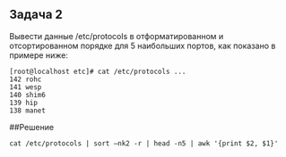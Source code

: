 ## Задача 2

Вывести данные /etc/protocols в отформатированном и отсортированном порядке для 5 наибольших портов, как показано в примере ниже:

```
[root@localhost etc]# cat /etc/protocols ...
142 rohc
141 wesp
140 shim6
139 hip
138 manet
```

##Решение 

```
cat /etc/protocols | sort –nk2 -r | head -n5 | awk '{print $2, $1}'
```
